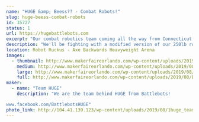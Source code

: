 ```yaml
---
name: "HUGE &amp; Beess?? - Combat Robots!"
slug: huge-beess-combat-robots
id: 35727
status: 1
url: https://hugebattlebots.com
excerpt: "Our combat robotics team coming all the way from Connecticut to Orlando, to fight!"
description: "We'll be fighting with a modified version of our 250lb robot from Discovery's Battlebots, as well as a 30lb sportsman-class robot known as Beeess?? We will be with the robot combat competition, and likely will not have anything specifically for display. But if you find us, we might have stickers!"
location: Robot Ruckus - Axe Backwards Heavyweight Arena
images:
  - thumbnail: http://www.makerfaireorlando.com/wp-content/uploads/2019/08/Beeess..jpg
    medium: http://www.makerfaireorlando.com/wp-content/uploads/2019/08/Beeess..jpg
    large: http://www.makerfaireorlando.com/wp-content/uploads/2019/08/Beeess..jpg
    full: http://www.makerfaireorlando.com/wp-content/uploads/2019/08/Beeess..jpg
maker:
  - name: "Team HUGE"
    description: "We are the team behind HUGE from Battlebots!

www.facebook.com/BattlebotsHUGE"
photo_link: http://104.41.139.123/wp-content/uploads/2019/08/1huge_team2019-1024x835.jpg
---
```


